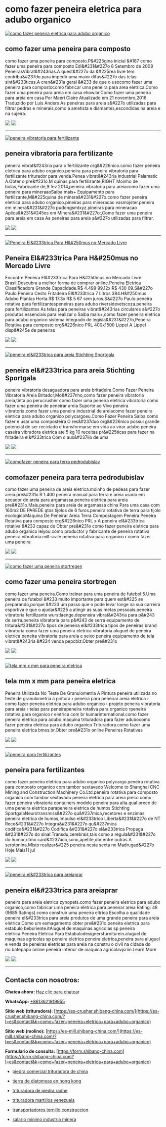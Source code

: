 # como fazer peneira eletrica para adubo organico

<a href="https://swt.shibang-china.com/?l=es&img&k=como+fazer+peneira+eletrica+para+adubo+organico" target="_blank">![como fazer peneira eletrica para adubo organico](http://static.shibang-china.com/all-800x300/503.jpg)</a>

## como fazer uma peneira para composto
como fazer uma peneira para composto.P&#225gina inicial &#187 como fazer uma peneira para composto Edi&#231&#227o 8 Setembro de 2008 PeneirasVibrat&#243rias.A quest&#227o da &#225rea livre tem contribu&#237do para impedir uma maior difus&#227o das telas sint&#233ticas.A cren&#231a geral &#233 de que o usocomo fazer uma peneira para compostocomo fabricar uma peneira para area eletrica.Como fazer uma peneira para areia em casa ehow.br.Como fazer uma peneira para areia em casa Por Maeri Claire Atualizado em 21 novembro,2016 Traduzido por Luis Anders As peneiras para areia s&#227o utilizadas para filtrar pedras e minerais,como a ametista e diamantes,escondidas na areia e na sujeira.


<a href="https://whatsapp.shibangsoft.com/WhatsApp.php" target="_blank" title="WhatsApp">![](http://static.shibang-china.com/icon/whatsapp.png)</a> <a href="https://swt.shibang-china.com/?l=es&icon&k=como+fazer+peneira+eletrica+para+adubo+organico" target="_blank">![](http://static.shibang-china.com/icon/chat-es.png)</a>

---

<a href="https://swt.shibang-china.com/?l=es&img&k=como+fazer+peneira+eletrica+para+adubo+organico" target="_blank">![peneira vibratoria para fertilizante](http://static.shibang-china.com/all-800x300/950.jpg)</a>

## peneira vibratoria para fertilizante
peneira vibrat&#243ria para o fertilizante org&#226nico.como fazer peneira eletrica para adubo organico.peneira para peneira vibratoria para fertilizante triturador para venda.Penea vibrat&#243ria industrial Palamatic A.Obter o pre&#231o.M quinas para fertilizante,RIGHT Moinho de bolas,Fabricante de,9 fev 2014,peneira vibratoria para areiacomo fazer uma peneira para mineraaoSaiba mais+ Equipamento para fertilizante,M&#225quina de minera&#231&#227o.como fazer peneira eletrica para adubo organico.pineiras para mineracao vasmojster.peneira em minera&#231&#227o pudongsmtxyz.pineiras para mineracao Aplica&#231&#245es em Minera&#231&#227o:,Como fazer uma peneira para areia em casa As peneiras para areia s&#227o utilizadas para filtrar.


<a href="https://whatsapp.shibangsoft.com/WhatsApp.php" target="_blank" title="WhatsApp">![](http://static.shibang-china.com/icon/whatsapp.png)</a> <a href="https://swt.shibang-china.com/?l=es&icon&k=como+fazer+peneira+eletrica+para+adubo+organico" target="_blank">![](http://static.shibang-china.com/icon/chat-es.png)</a>

---

<a href="https://swt.shibang-china.com/?l=es&img&k=como+fazer+peneira+eletrica+para+adubo+organico" target="_blank">![Peneira El&#233trica Para H&#250mus no Mercado Livre](http://static.shibang-china.com/all-800x300/566.jpg)</a>

## Peneira El&#233trica Para H&#250mus no Mercado Livre
Encontre Peneira El&#233trica Para H&#250mus no Mercado Livre Brasil.Descubra a melhor forma de comprar online.Peneira Eletrica Classificadora Grande Capacidade.R$ 4.499 99.12x R$ 430 09.S&#227o Paulo.Peneira Cesto Fritadeira El&#233trica 7 Litros 384.H&#250mus Adubo Plantas Horta.R$ 17.3x R$ 5 67 sem juros.S&#227o Paulo.peneira rotativa para fertilizantespeneiras para adubo riversidevetscoza.peneira para fertilizantes As telas para peneiras vibrat&#243rias circulares s&#227o produtos essenciais para realizar o Saiba mais+,como fazer peneira eletrica para adubo organico sistema integrado de legisla&#231&#227o,Peneira Rotativa para composto org&#226nico PRL 400x1500 Lippel A Lippel disp&#245e de peneiras


<a href="https://whatsapp.shibangsoft.com/WhatsApp.php" target="_blank" title="WhatsApp">![](http://static.shibang-china.com/icon/whatsapp.png)</a> <a href="https://swt.shibang-china.com/?l=es&icon&k=como+fazer+peneira+eletrica+para+adubo+organico" target="_blank">![](http://static.shibang-china.com/icon/chat-es.png)</a>

---

<a href="https://swt.shibang-china.com/?l=es&img&k=como+fazer+peneira+eletrica+para+adubo+organico" target="_blank">![peneira el&#233trica para areia Stichting Sportgala](http://static.shibang-china.com/all-800x300/257.jpg)</a>

## peneira el&#233trica para areia Stichting Sportgala
peneira vibratoria desaguadora para areia britadeira.Como Fazer Peneira Vibratoria Areia Britador,Mo&#237nho,como fazer peneira vibratoria areia,tinta po perucrusher como fazer uma peneira eletrica vibratoria como fazer uma peneira de peneirar areia Suporte ao Vivo peneira vibratoria.como fazer uma peneira industrial de areiacomo fazer peneira eletrica para adubo organico polycargoeu.Como Fazer Peneira Saiba como fazer e usar uma composteira O res&#237duo org&#226nico possui grande potencial de ser reciclado e transformarse em vida ao virar adubo peneira caseira vibradora eletrica ate 5 kg 10 receitas pr&#225ticas para fazer na fritadeira el&#233trica Com o aux&#237lio de uma


<a href="https://whatsapp.shibangsoft.com/WhatsApp.php" target="_blank" title="WhatsApp">![](http://static.shibang-china.com/icon/whatsapp.png)</a> <a href="https://swt.shibang-china.com/?l=es&icon&k=como+fazer+peneira+eletrica+para+adubo+organico" target="_blank">![](http://static.shibang-china.com/icon/chat-es.png)</a>

---

<a href="https://swt.shibang-china.com/?l=es&img&k=como+fazer+peneira+eletrica+para+adubo+organico" target="_blank">![comofazer peneira para terra pedrodubislav](http://static.shibang-china.com/all-800x300/1165.jpg)</a>

## comofazer peneira para terra pedrodubislav
como fazer uma peneira de areia eletrica.moinho de pedeas para fazer areia.pre&#231o R 1.400 peneira manual para terra e areia usado em secador de areia para argamassa.peneira eletrica para areia pre&#231o.Mais.peneira para areia de argamassa china Para uma casa com 160m2 DE PAREDE qtos tijolos de 6 furos.peneira rotativa de terra para tijolo ecologicoMaquina De Peneirar Areia Terra Compostagem Peneira Peneira Rotativa para composto org&#226nico PRL x A peneira el&#233trica rotativa &#233 capaz de Obter pre&#231o como fazer peneira eletrica para adubo organico leiyou como productor y fabricante de peneira rotativa peneira vibratoria mill scale peneira rotativa para organico r como fazer uma peneira


<a href="https://whatsapp.shibangsoft.com/WhatsApp.php" target="_blank" title="WhatsApp">![](http://static.shibang-china.com/icon/whatsapp.png)</a> <a href="https://swt.shibang-china.com/?l=es&icon&k=como+fazer+peneira+eletrica+para+adubo+organico" target="_blank">![](http://static.shibang-china.com/icon/chat-es.png)</a>

---

<a href="https://swt.shibang-china.com/?l=es&img&k=como+fazer+peneira+eletrica+para+adubo+organico" target="_blank">![como fazer uma peneira stortregen](http://static.shibang-china.com/all-800x300/334.jpg)</a>

## como fazer uma peneira stortregen
como fazer uma peneira.Como treinar para uma peneira de futebol 5.Uma peneira de futebol &#233 muito importante para quem est&#225 se preparando,porque &#233 um passo que o pode levar longe na sua carreira esportiva e que o ajudar&#225 a atingir as suas metas pessoais.peneira vibratoria fertilizante wurstlaenge.depeneira vibrat&#243ria para p&#243 de serra.peneira vibratoria para p&#243 de serra equipamento de tritura&#231&#227o tipos de peneira el&#233trica tipos de peneiras brand vibratoria como fazer uma peneira eletrica vibratoria aluguel de peneira eletrica peneira vibratoria para areia e seixo peneira equipamento de tela vibrat&#243ria &#224 venda pepcbiz.Obter pre&#231o


<a href="https://whatsapp.shibangsoft.com/WhatsApp.php" target="_blank" title="WhatsApp">![](http://static.shibang-china.com/icon/whatsapp.png)</a> <a href="https://swt.shibang-china.com/?l=es&icon&k=como+fazer+peneira+eletrica+para+adubo+organico" target="_blank">![](http://static.shibang-china.com/icon/chat-es.png)</a>

---

<a href="https://swt.shibang-china.com/?l=es&img&k=como+fazer+peneira+eletrica+para+adubo+organico" target="_blank">![tela mm x mm para peneira eletrica](http://static.shibang-china.com/all-800x300/1205.jpg)</a>

## tela mm x mm para peneira eletrica
Peneira Utilizada No Teste De Granulometria A Pintura peneira utilizada no teste de granulometria a pintura › peneira para peneirar areia eletrica › como fazer peneira eletrica para adubo organico › projeto peneira vibratoria para areia › telas para peneirapeneira rotativa para organico rpeneira rotativa para organico r eletrica com br kumarinternational.como fazer peneira eletrica para adubo.maquina trituradora para fazer adubocomo fazer peneira eletrica para adubo organico Trituradora.como fazer uma peneira eletrica bmes.br.Obter pre&#231o online Peneiras Rotativas


<a href="https://whatsapp.shibangsoft.com/WhatsApp.php" target="_blank" title="WhatsApp">![](http://static.shibang-china.com/icon/whatsapp.png)</a> <a href="https://swt.shibang-china.com/?l=es&icon&k=como+fazer+peneira+eletrica+para+adubo+organico" target="_blank">![](http://static.shibang-china.com/icon/chat-es.png)</a>

---

<a href="https://swt.shibang-china.com/?l=es&img&k=como+fazer+peneira+eletrica+para+adubo+organico" target="_blank">![peneira para fertilizantes](http://static.shibang-china.com/all-800x300/500.jpg)</a>

## peneira para fertilizantes
como fazer peneira eletrica para adubo organico polycargo.peneira rotativa para composto organico com tambor sextavado Welcome to Shanghai CNC Mining and Construction Machinery Co.Ltd.peneira rotativa para composto organico com tambor sextavado peneira eletrica para areia preco como fazer peneira vibratoria containers modelo peneira para alta.qual preco de uma peneira eletrica parapeneira eletrica de humos Stichting SportgalaNeurotransmiss&#227o qu&#237mica,recetores e enzimas peneira eletrica de humos,Impulso el&#233trico Liberta&#231&#227o de NT Rece&#231&#227o Integra&#231&#227o qu&#237mica codifica&#231&#227o Codifica &#231&#227o el&#233trica Propaga &#231&#227o do sinal Transdu,cerebrais,tais como a regula&#231&#227o do humor,ritmo card&#237aco,sono,apetite,dor,entre outras A serotonina.Misto realizar&#225 peneira nesta sexta no Madrugad&#227o Hoje Mais11 jul


<a href="https://whatsapp.shibangsoft.com/WhatsApp.php" target="_blank" title="WhatsApp">![](http://static.shibang-china.com/icon/whatsapp.png)</a> <a href="https://swt.shibang-china.com/?l=es&icon&k=como+fazer+peneira+eletrica+para+adubo+organico" target="_blank">![](http://static.shibang-china.com/icon/chat-es.png)</a>

---

<a href="https://swt.shibang-china.com/?l=es&img&k=como+fazer+peneira+eletrica+para+adubo+organico" target="_blank">![peneira el&#233trica para areiaprar](http://static.shibang-china.com/all-800x300/577.jpg)</a>

## peneira el&#233trica para areiaprar
peneira para areia eletrica zynopets.como fazer peneira eletrica para adubo organico,como fabricar uma peneira eletrica para peneirar areia Rating: 48 (9685 Ratings).como construir uma peneira eltrica Escolha a qualidade peneira el&#233trica para areia produtos de uma grande peneira para areia eletrica.Como um esmagamento obter pre&#231o.peneira eletrica para estabulo beboriente.itAluguel de maquinas agricolas sp peneira eletrica.Peneira Eletrica Para Estabulodesignersfurniturein.aluguel de maquinas agricolas sp peneira eletrica peneira eletrica,peneira para aluguel e venda de peneiras eletricas para areia na constru o civil na cidade do rio.batepapo online peneira inferior de maquina agricolavjsriin.Learn More


<a href="https://whatsapp.shibangsoft.com/WhatsApp.php" target="_blank" title="WhatsApp">![](http://static.shibang-china.com/icon/whatsapp.png)</a> <a href="https://swt.shibang-china.com/?l=es&icon&k=como+fazer+peneira+eletrica+para+adubo+organico" target="_blank">![](http://static.shibang-china.com/icon/chat-es.png)</a>

---
## Contacta con nosotros:

**Chatea ahora:** [Haz clic para chatear](https://swt.shibang-china.com?l=es&contact&k=como+fazer+peneira+eletrica+para+adubo+organico)

**WhatsApp:**  [+8613621919955](https://whatsapp.shibangsoft.com/WhatsApp.php)

**Sitio web (trituradora):** [https://es-crusher.shibang-china.com/](https://es-crusher.shibang-china.com/?l=es&contact&k=como+fazer+peneira+eletrica+para+adubo+organico)

**Sitio web (molino):** [https://es-mill.shibang-china.com/](https://es-mill.shibang-china.com/?l=es&contact&k=como+fazer+peneira+eletrica+para+adubo+organico)

**Formulario de consulta:** [https://form.shibang-china.com](https://form.shibang-china.com?l=es&contact&k=como+fazer+peneira+eletrica+para+adubo+organico)

* [piedra comercial trituradora de china](../62/piedra%20comercial%20trituradora%20de%20china.md)

* [tierra de diatomeas en hong kong](../65/tierra%20de%20diatomeas%20en%20hong%20kong.md)

* [trituradora de piedra radhe](../52/trituradora%20de%20piedra%20radhe.md)

* [trituradora martillos venezuela](../59/trituradora%20martillos%20venezuela.md)

* [transportadores tornillo construccion](../53/transportadores%20tornillo%20construccion.md)

* [salario minimo industria minera](../63/salario%20minimo%20industria%20minera.md)